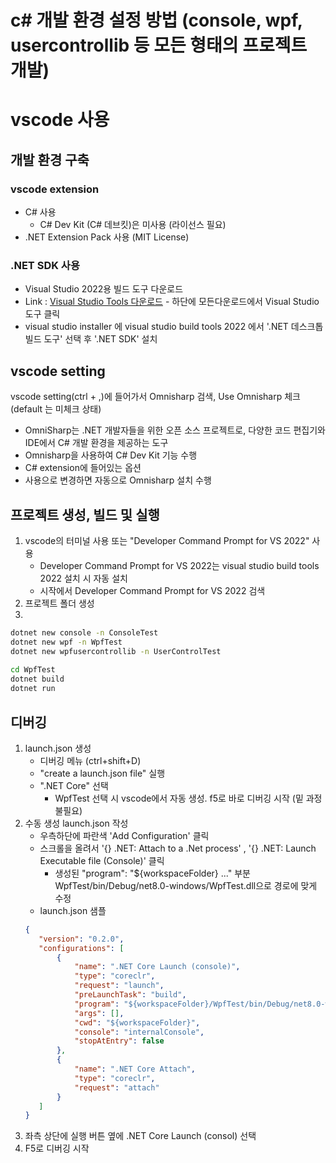 c# 개발 환경 설정 방법 (console, wpf, usercontrollib 등 모든 형태의 프로젝트 개발)
====================================================

# vscode 사용

## 개발 환경 구축
### vscode extension
* C# 사용
  * C# Dev Kit (C# 데브킷)은 미사용 (라이선스 필요)
* .NET Extension Pack 사용 (MIT License)

  
### .NET SDK 사용
  * Visual Studio 2022용 빌드 도구 다운로드
  * Link : [Visual Studio Tools 다운로드](https://visualstudio.microsoft.com/ko/downloads/) - 하단에 모든다운로드에서 Visual Studio 도구 클릭
  * visual studio installer 에 visual studio build tools 2022 에서 '.NET 데스크톱 빌드 도구' 선택 후 '.NET SDK' 설치


## vscode setting
vscode setting(ctrl + ,)에 들어가서 Omnisharp 검색, Use Omnisharp 체크 (default 는 미체크 상태)
* OmniSharp는 .NET 개발자들을 위한 오픈 소스 프로젝트로, 다양한 코드 편집기와 IDE에서 C# 개발 환경을 제공하는 도구
* Omnisharp을 사용하여 C# Dev Kit 기능 수행
* C# extension에 들어있는 옵션
* 사용으로 변경하면 자동으로 Omnisharp 설치 수행

## 프로젝트 생성, 빌드 및 실행
  1. vscode의 터미널 사용 또는 "Developer Command Prompt for VS 2022" 사용
      * Developer Command Prompt for VS 2022는 visual studio build tools 2022 설치 시 자동 설치
      * 시작에서 Developer Command Prompt for VS 2022 검색 
  2. 프로젝트 폴더 생성
  3. 
```bash
dotnet new console -n ConsoleTest
dotnet new wpf -n WpfTest
dotnet new wpfusercontrollib -n UserControlTest
     
cd WpfTest
dotnet build
dotnet run
```


## 디버깅
  1. launch.json 생성
     * 디버깅 메뉴 (ctrl+shift+D)
     * "create a launch.json file" 실행
     * ".NET Core" 선택
       * WpfTest 선택 시 vscode에서 자동 생성. f5로 바로 디버깅 시작 (밑 과정 불필요)
  2. 수동 생성 launch.json 작성
     * 우측하단에 파란색 'Add Configuration' 클릭
     * 스크롤을 올려서 '{} .NET: Attach to a .Net process' , '{} .NET: Launch Executable file (Console)' 클릭
       * 생성된 "program": "${workspaceFolder} ..." 부분 WpfTest/bin/Debug/net8.0-windows/WpfTest.dll으로 경로에 맞게 수정
     * launch.json 샘플
     ```json
     {
        "version": "0.2.0",
        "configurations": [
            {
                "name": ".NET Core Launch (console)",
                "type": "coreclr",
                "request": "launch",
                "preLaunchTask": "build",
                "program": "${workspaceFolder}/WpfTest/bin/Debug/net8.0-windows/WpfTest.dll",
                "args": [],
                "cwd": "${workspaceFolder}",
                "console": "internalConsole",
                "stopAtEntry": false
            },
            {
                "name": ".NET Core Attach",
                "type": "coreclr",
                "request": "attach"
            }
        ]
     }
  3. 좌측 상단에 실행 버튼 옆에 .NET Core Launch (consol) 선택
  4. F5로 디버깅 시작
